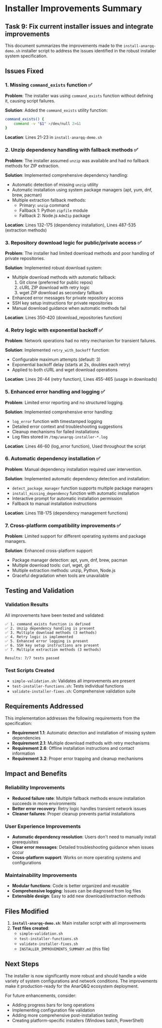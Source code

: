 # Installer Improvements Summary

## Task 9: Fix current installer issues and integrate improvements

This document summarizes the improvements made to the `install-anarqq-demo.sh` installer script to address the issues identified in the robust installer system specification.

## Issues Fixed

### 1. Missing `command_exists` function ✅

**Problem**: The installer was using `command_exists` function without defining it, causing script failures.

**Solution**: Added the `command_exists` utility function:
```bash
command_exists() {
    command -v "$1" >/dev/null 2>&1
}
```

**Location**: Lines 21-23 in `install-anarqq-demo.sh`

### 2. Unzip dependency handling with fallback methods ✅

**Problem**: The installer assumed `unzip` was available and had no fallback methods for ZIP extraction.

**Solution**: Implemented comprehensive dependency handling:
- Automatic detection of missing `unzip` utility
- Automatic installation using system package managers (apt, yum, dnf, brew, pacman)
- Multiple extraction fallback methods:
  - Primary: `unzip` command
  - Fallback 1: Python `zipfile` module
  - Fallback 2: Node.js `AdmZip` package

**Location**: Lines 132-175 (dependency installation), Lines 487-535 (extraction methods)

### 3. Repository download logic for public/private access ✅

**Problem**: The installer had limited download methods and poor handling of private repositories.

**Solution**: Implemented robust download system:
- Multiple download methods with automatic fallback:
  1. Git clone (preferred for public repos)
  2. cURL ZIP download with retry logic
  3. wget ZIP download as secondary fallback
- Enhanced error messages for private repository access
- SSH key setup instructions for private repositories
- Manual download guidance when automatic methods fail

**Location**: Lines 350-420 (download_repositories function)

### 4. Retry logic with exponential backoff ✅

**Problem**: Network operations had no retry mechanism for transient failures.

**Solution**: Implemented `retry_with_backoff` function:
- Configurable maximum attempts (default: 3)
- Exponential backoff delay (starts at 2s, doubles each retry)
- Applied to both cURL and wget download operations

**Location**: Lines 26-44 (retry function), Lines 455-465 (usage in downloads)

### 5. Enhanced error handling and logging ✅

**Problem**: Limited error reporting and no structured logging.

**Solution**: Implemented comprehensive error handling:
- `log_error` function with timestamped logging
- Detailed error context and troubleshooting suggestions
- Cleanup mechanisms for failed installations
- Log files stored in `/tmp/anarqq-installer-*.log`

**Location**: Lines 46-60 (log_error function), Used throughout the script

### 6. Automatic dependency installation ✅

**Problem**: Manual dependency installation required user intervention.

**Solution**: Implemented automatic dependency detection and installation:
- `detect_package_manager` function supports multiple package managers
- `install_missing_dependency` function with automatic installation
- Interactive prompt for automatic installation permission
- Fallback to manual installation instructions

**Location**: Lines 118-175 (dependency management functions)

### 7. Cross-platform compatibility improvements ✅

**Problem**: Limited support for different operating systems and package managers.

**Solution**: Enhanced cross-platform support:
- Package manager detection: apt, yum, dnf, brew, pacman
- Multiple download tools: curl, wget, git
- Multiple extraction methods: unzip, Python, Node.js
- Graceful degradation when tools are unavailable

## Testing and Validation

### Validation Results
All improvements have been tested and validated:

```
✅ 1. command_exists function is defined
✅ 2. Unzip dependency handling is present  
✅ 3. Multiple download methods (3 methods)
✅ 4. Retry logic is implemented
✅ 5. Enhanced error logging is present
✅ 6. SSH key setup instructions are present
✅ 7. Multiple extraction methods (3 methods)

Results: 7/7 tests passed
```

### Test Scripts Created
- `simple-validation.sh`: Validates all improvements are present
- `test-installer-functions.sh`: Tests individual functions
- `validate-installer-fixes.sh`: Comprehensive validation suite

## Requirements Addressed

This implementation addresses the following requirements from the specification:

- **Requirement 1.1**: Automatic detection and installation of missing system dependencies
- **Requirement 2.1**: Multiple download methods with retry mechanisms  
- **Requirement 2.6**: Offline installation instructions and contact information
- **Requirement 3.2**: Proper error trapping and cleanup mechanisms

## Impact and Benefits

### Reliability Improvements
- **Reduced failure rate**: Multiple fallback methods ensure installation succeeds in more environments
- **Better error recovery**: Retry logic handles transient network issues
- **Cleaner failures**: Proper cleanup prevents partial installations

### User Experience Improvements  
- **Automatic dependency resolution**: Users don't need to manually install prerequisites
- **Clear error messages**: Detailed troubleshooting guidance when issues occur
- **Cross-platform support**: Works on more operating systems and configurations

### Maintainability Improvements
- **Modular functions**: Code is better organized and reusable
- **Comprehensive logging**: Issues can be diagnosed from log files
- **Extensible design**: Easy to add new download/extraction methods

## Files Modified

1. **`install-anarqq-demo.sh`**: Main installer script with all improvements
2. **Test files created**:
   - `simple-validation.sh`
   - `test-installer-functions.sh` 
   - `validate-installer-fixes.sh`
   - `INSTALLER_IMPROVEMENTS_SUMMARY.md` (this file)

## Next Steps

The installer is now significantly more robust and should handle a wide variety of system configurations and network conditions. The improvements make it production-ready for the AnarQ&Q ecosystem deployment.

For future enhancements, consider:
- Adding progress bars for long operations
- Implementing configuration file validation
- Adding more comprehensive post-installation testing
- Creating platform-specific installers (Windows batch, PowerShell)